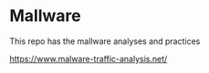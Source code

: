 # Mallware

This repo has the mallware analyses and practices

https://www.malware-traffic-analysis.net/

